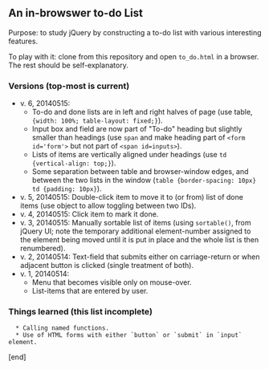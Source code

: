 ## An in-browswer to-do List

Purpose: to study jQuery by constructing a to-do list with various interesting features.

To play with it: clone from this repository and open `to_do.html` in a browser. The rest should be self-explanatory.

### Versions (top-most is current)

 * v. 6, 20140515:
   * To-do and done lists are in left and right halves of page (use table, `{width: 100%; table-layout: fixed;}`). 
   * Input box and field are now part of "To-do" heading but slightly smaller than headings (use `span` and make heading part of `<form id='form'>` but not part of `<span id=inputs>`). 
   * Lists of items are vertically aligned under headings (use `td {vertical-align: top;}`).
   * Some separation between table and browser-window edges, and between the two lists in the window (`table {border-spacing: 10px} td {padding: 10px}`).
 * v. 5, 20140515: Double-click item to move it to (or from) list of done items (use object to allow toggling between two IDs).
 * v. 4, 20140515: Click item to mark it done.
 * v. 3, 20140515: Manually sortable list of items (using `sortable()`, from jQuery UI; note the temporary additional element-number assigned to the element being moved until it is put in place and the whole list is then renumbered).
 * v. 2, 20140514: Text-field that submits either on carriage-return or when adjacent button is clicked (single treatment of both). 
 * v. 1, 20140514: 
   * Menu that becomes visible only on mouse-over.
   * List-items that are entered by user.

### Things learned (this list incomplete)

      * Calling named functions. 
      * Use of HTML forms with either `button` or `submit` in `input` element.

[end]
